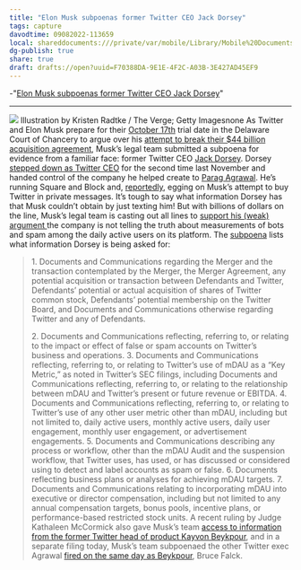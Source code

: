 ```yaml
---
title: "Elon Musk subpoenas former Twitter CEO Jack Dorsey"
tags: capture
davodtime: 09082022-113659
local: shareddocuments:///private/var/mobile/Library/Mobile%20Documents/iCloud~md~obsidian/Documents/OBSHIDDIAN/drafts/F70388DA-9E1E-4F2C-A03B-3E427AD45EF9.md
dg-publish: true
share: true
draft: drafts://open?uuid=F70388DA-9E1E-4F2C-A03B-3E427AD45EF9
---
```

-"[Elon Musk subpoenas former Twitter CEO Jack Dorsey](https://www.theverge.com/2022/8/22/23316862/elon-musk-jack-dorsey-twitter-trial-subpoena)"

---
![](https://cdn.vox-cdn.com/thumbor/YjI6MbcU6*GWbzktdWF52EOlwQs=/0x0:2040x1360/1200x800/filters:focal\(857x517:1183x843\)/cdn.vox-cdn.com/uploads/chorus*image/image/71271408/VRG*Illo*STK022*K*Radtke*Musk*Twitter*Shrug.0.jpg) Illustration by Kristen Radtke / The Verge; Getty Imagesnone
As Twitter and Elon Musk prepare for their [October 17th](https://www.theverge.com/2022/7/29/23283577/elon-musk-twitter-lawsuit-trial-start-date-delaware) trial date in the Delaware Court of Chancery to argue over his [attempt to break their $44 billion acquisition agreement](https://www.theverge.com/2022/7/12/23205624/twitter-sues-elon-musk-acquisition-agreement), Musk’s legal team submitted a subpoena for evidence from a familiar face: former Twitter CEO [Jack Dorsey](https://www.theverge.com/2015/10/5/9457277/jack-dorsey-twitter-ceo-timeline).
Dorsey [stepped down as Twitter CEO](https://www.theverge.com/2021/11/29/22807578/jack-dorsey-rumor-resign-twitter-ceo-square-web3) for the second time last November and handed control of the company he helped create to [Parag Agrawal](https://www.theverge.com/2021/11/29/22808756/twitter-ceo-parag-agrawal-jack-dorsey-bluesky-moderation). He’s running Square and Block and, [reportedly](https://www.theverge.com/2022/4/29/23049172/elon-musk-buys-twitter-thiel-farts-jack-dorsey), egging on Musk’s attempt to buy Twitter in private messages.
It’s tough to say what information Dorsey has that Musk couldn’t obtain by just texting him! But with billions of dollars on the line, Musk’s legal team is casting out all lines to [support his (weak) argument ](https://www.theverge.com/2022/8/5/23293527/elon-musk-countersuit-twitter-acquisition-fraud)the company is not telling the truth about measurements of bots and spam among the daily active users on its platform. The [subpoena](https://www.documentcloud.org/documents/22161191-dorsey-schedules-a-b?responsive=0&title=1&onlyshoworg=1) lists what information Dorsey is being asked for:
> 1\. Documents and Communications regarding the Merger and the transaction contemplated by the Merger, the Merger Agreement, any potential acquisition or transaction between Defendants and Twitter, Defendants’ potential or actual acquisition of shares of Twitter common stock, Defendants’ potential membership on the Twitter Board, and Documents and Communications otherwise regarding Twitter and any of Defendants. 
> 
> 2\. Documents and Communications reflecting, referring to, or relating to the impact or effect of false or spam accounts on Twitter’s business and operations. 
> 3\. Documents and Communications reflecting, referring to, or relating to Twitter’s use of mDAU as a “Key Metric,” as noted in Twitter’s SEC filings, including Documents and Communications reflecting, referring to, or relating to the relationship between mDAU and Twitter’s present or future revenue or EBITDA. 
> 4\. Documents and Communications reflecting, referring to, or relating to Twitter’s use of any other user metric other than mDAU, including but not limited to, daily active users, monthly active users, daily user engagement, monthly user engagement, or advertisement engagements. 
> 5\. Documents and Communications describing any process or workflow, other than the mDAU Audit and the suspension workflow, that Twitter uses, has used, or has discussed or considered using to detect and label accounts as spam or false. 
> 6\. Documents reflecting business plans or analyses for achieving mDAU targets. 
> 7\. Documents and Communications relating to incorporating mDAU into executive or director compensation, including but not limited to any annual compensation targets, bonus pools, incentive plans, or performance-based restricted stock units.
A recent ruling by Judge Kathaleen McCormick also gave Musk’s team [access to information from the former Twitter head of product Kayvon Beykpour](https://www.theverge.com/2022/8/16/23309024/elon-musk-twitter-lawsuit-bot-spam-kayvon-beykpour), and in a separate filing today, Musk’s team subpoenaed the other Twitter exec Agrawal [fired on the same day as Beykpour](https://www.theverge.com/2022/5/12/23068851/twitter-product-chief-kayvon-beykpour-bruce-falck-parag-agrawal), Bruce Falck.